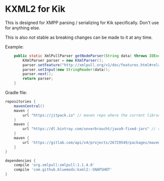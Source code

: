 # KXML2 for Kik

This is designed for XMPP parsing / serializing for Kik specifically. Don't use for anything else. 

This is also *not* stable as breaking changes can be made to it at any time.

Example:

```java
    public static XmlPullParser getNodeParser(String data) throws IOException, XmlPullParserException {
        KXmlParser parser = new KXmlParser();
        parser.setFeature("http://xmlpull.org/v1/doc/features.html#relaxed", true);
        parser.setInput(new StringReader(data));
        parser.next();
        return parser;
    }
```

Gradle file:

```groovy
repositories {
    mavenCentral()
    maven {
        url "https://jitpack.io" // maven repo where the current library resides
    }
    maven {
        url "https://dl.bintray.com/unverbraucht/java9-fixed-jars" // repo for fetching `xmlpull` dependency that's java 9 enabled
    }
    maven {
        url 'https://gitlab.com/api/v4/projects/26729549/packages/maven' // bluemods: since bintray is gone, we now need this dependency
    }
}

dependencies {
    compile 'org.xmlpull:xmlpull:1.1.4.0'
    compile 'com.github.bluemods:kxml2:-SNAPSHOT'
}
```
